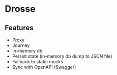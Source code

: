 # Drosse

## Features
- Proxy
- Journey
- In-memory db
- Persist state (in-memory db dump to JSON file)
- Fallback to static mocks
- Sync with OpenAPI (Swagger)

